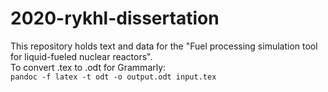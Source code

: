 # 2020-rykhl-dissertation
This repository holds text and data for the "Fuel processing simulation tool for liquid-fueled nuclear reactors".  
To convert .tex to .odt for Grammarly:  
```pandoc -f latex -t odt -o output.odt input.tex```
